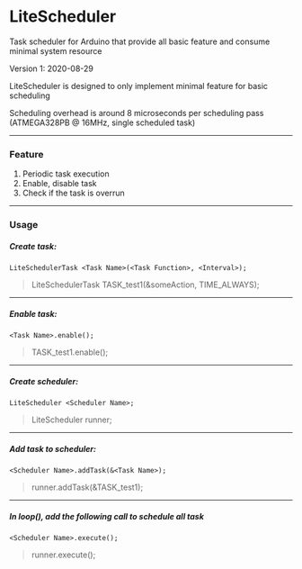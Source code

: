 # LiteScheduler
Task scheduler for Arduino that provide all basic feature and consume minimal system resource

Version 1: 2020-08-29

LiteScheduler is designed to only implement minimal feature for basic scheduling

Scheduling overhead is around 8 microseconds per scheduling pass (ATMEGA328PB @ 16MHz, single scheduled task)

------------

### Feature
1) Periodic task execution
2) Enable, disable task
3) Check if the task is overrun

------------

### Usage

##### Create task:
```
LiteSchedulerTask <Task Name>(<Task Function>, <Interval>);
```
> LiteSchedulerTask TASK_test1(&someAction, TIME_ALWAYS);
----

##### Enable task:
```
<Task Name>.enable();
```
> TASK_test1.enable();
----


##### Create scheduler:
```
LiteScheduler <Scheduler Name>;
```
> LiteScheduler runner;
----

##### Add task to scheduler:
```
<Scheduler Name>.addTask(&<Task Name>);
```
> runner.addTask(&TASK_test1);
----

##### In loop(), add the following call to schedule all task
```
<Scheduler Name>.execute();
```
> runner.execute();
   
